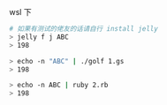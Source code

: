 wsl 下 

``` sh
# 如果有测试的佬友的话请自行 install jelly
> jelly f j ABC
> 198
```


``` sh
> echo -n "ABC" | ./golf 1.gs
> 198
```


``` sh
> echo -n ABC | ruby 2.rb 
> 198
```